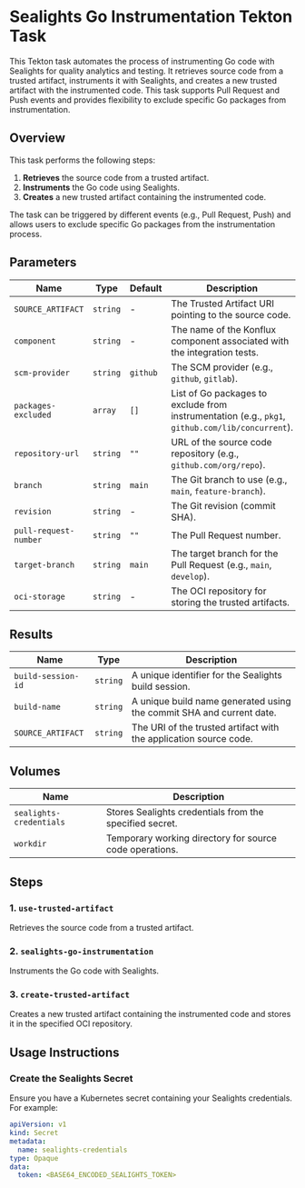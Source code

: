 # Sealights Go Instrumentation Tekton Task

This Tekton task automates the process of instrumenting Go code with Sealights for quality analytics and testing. It retrieves source code from a trusted artifact, instruments it with Sealights, and creates a new trusted artifact with the instrumented code. This task supports Pull Request and Push events and provides flexibility to exclude specific Go packages from instrumentation.

## Overview

This task performs the following steps:

1. **Retrieves** the source code from a trusted artifact.
2. **Instruments** the Go code using Sealights.
3. **Creates** a new trusted artifact containing the instrumented code.

The task can be triggered by different events (e.g., Pull Request, Push) and allows users to exclude specific Go packages from the instrumentation process.

## Parameters

| Name                  | Type     | Default       | Description                                                                                   |
|-----------------------|----------|---------------|-----------------------------------------------------------------------------------------------|
| `SOURCE_ARTIFACT`     | `string` | -             | The Trusted Artifact URI pointing to the source code.                                         |                                                      |
| `component`           | `string` | -             | The name of the Konflux component associated with the integration tests.                      |
| `scm-provider`        | `string` | `github`      | The SCM provider (e.g., `github`, `gitlab`).                                                  |
| `packages-excluded`   | `array`  | `[]`          | List of Go packages to exclude from instrumentation (e.g., `pkg1`, `github.com/lib/concurrent`). |
| `repository-url`      | `string` | `""`          | URL of the source code repository (e.g., `github.com/org/repo`).                              |
| `branch`              | `string` | `main`        | The Git branch to use (e.g., `main`, `feature-branch`).                                       |
| `revision`            | `string` | -             | The Git revision (commit SHA).                                                                |
| `pull-request-number` | `string` | `""`          | The Pull Request number.                                                                      |
| `target-branch`       | `string` | `main`        | The target branch for the Pull Request (e.g., `main`, `develop`).                             |
| `oci-storage`         | `string` | -             | The OCI repository for storing the trusted artifacts.                                         |

## Results

| Name                | Type     | Description                                                                 |
|---------------------|----------|-----------------------------------------------------------------------------|
| `build-session-id`  | `string` | A unique identifier for the Sealights build session.                       |
| `build-name`        | `string` | A unique build name generated using the commit SHA and current date.       |
| `SOURCE_ARTIFACT`   | `string` | The URI of the trusted artifact with the application source code.          |

## Volumes

| Name                  | Description                                                    |
|-----------------------|----------------------------------------------------------------|
| `sealights-credentials` | Stores Sealights credentials from the specified secret.         |
| `workdir`             | Temporary working directory for source code operations.        |

## Steps

### 1. `use-trusted-artifact`

Retrieves the source code from a trusted artifact.

### 2. `sealights-go-instrumentation`

Instruments the Go code with Sealights.

### 3. `create-trusted-artifact`

Creates a new trusted artifact containing the instrumented code and stores it in the specified OCI repository.

## Usage Instructions

### Create the Sealights Secret

Ensure you have a Kubernetes secret containing your Sealights credentials. For example:

```yaml
apiVersion: v1
kind: Secret
metadata:
  name: sealights-credentials
type: Opaque
data:
  token: <BASE64_ENCODED_SEALIGHTS_TOKEN>
```
